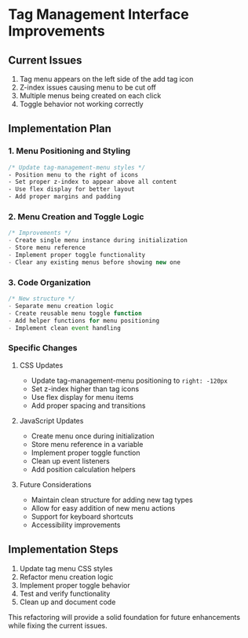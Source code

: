 # Tag Management Interface Improvements

## Current Issues
1. Tag menu appears on the left side of the add tag icon
2. Z-index issues causing menu to be cut off
3. Multiple menus being created on each click
4. Toggle behavior not working correctly

## Implementation Plan

### 1. Menu Positioning and Styling
```css
/* Update tag-management-menu styles */
- Position menu to the right of icons
- Set proper z-index to appear above all content
- Use flex display for better layout
- Add proper margins and padding
```

### 2. Menu Creation and Toggle Logic
```javascript
/* Improvements */
- Create single menu instance during initialization
- Store menu reference
- Implement proper toggle functionality
- Clear any existing menus before showing new one
```

### 3. Code Organization
```javascript
/* New structure */
- Separate menu creation logic
- Create reusable menu toggle function
- Add helper functions for menu positioning
- Implement clean event handling
```

### Specific Changes

1. CSS Updates
   - Update tag-management-menu positioning to `right: -120px`
   - Set z-index higher than tag icons
   - Use flex display for menu items
   - Add proper spacing and transitions

2. JavaScript Updates
   - Create menu once during initialization
   - Store menu reference in a variable
   - Implement proper toggle function
   - Clean up event listeners
   - Add position calculation helpers

3. Future Considerations
   - Maintain clean structure for adding new tag types
   - Allow for easy addition of new menu actions
   - Support for keyboard shortcuts
   - Accessibility improvements

## Implementation Steps

1. Update tag menu CSS styles
2. Refactor menu creation logic
3. Implement proper toggle behavior
4. Test and verify functionality
5. Clean up and document code

This refactoring will provide a solid foundation for future enhancements while fixing the current issues.